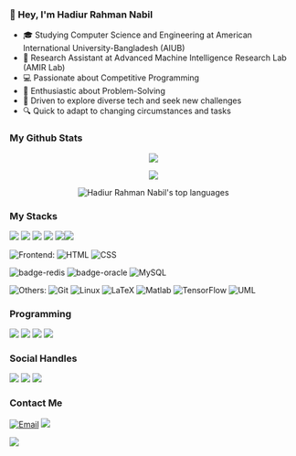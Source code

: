### 👋 Hey, I'm Hadiur Rahman Nabil
 
- 🎓 Studying Computer Science and Engineering at American International University-Bangladesh (AIUB)
- 💼 Research Assistant at Advanced Machine Intelligence Research Lab (AMIR Lab)
- 💻 Passionate about Competitive Programming
- 🧩 Enthusiastic about Problem-Solving
- 🚀 Driven to explore diverse tech and seek new challenges
- 🔍 Quick to adapt to changing circumstances and tasks



### My Github Stats

   <p align="center"> <img src= "https://github-readme-stats.vercel.app/api?username=nabil0day&theme=dark&show_icons=true"style="max-width: 100%;">
   
   <p align="center"> <img src= "https://github-readme-streak-stats.herokuapp.com/?user=nabil0day&amp;show_icons=true&amp;count_private=true&amp;theme=dark" style="max-width: 100%;">
<p align="center">
  <img src="https://github-readme-stats.vercel.app/api/top-langs/?username=nabil0day&layout=compact&theme=dark" alt="Hadiur Rahman Nabil's top languages" />
</p>


  
### My Stacks

<img src="https://img.shields.io/badge/Languages-151515?style=for-the-badge&logo=plex&logoColor=FFFFFF"> <img src="https://img.shields.io/badge/c%2B%2B-151515?style=for-the-badge&logo=c%2B%2B&logoColor=00599C"> <img src="https://img.shields.io/badge/JAVA-151515?style=for-the-badge&logo=JAVA&logoColor=007396"> <img src="https://img.shields.io/badge/Python-151515?style=for-the-badge&logo=python&logoColor=3776AB&labelColor=151515"> <img src="https://img.shields.io/badge/PHP-151515?style=for-the-badge&amp;logo=php&amp;logoColor=blue" style="max-width:100%;"><img src="https://img.shields.io/badge/R-151515?style=for-the-badge&logo=r&logoColor=blue" style="max-width:100%;">


   
   ![Frontend:](https://img.shields.io/badge/Frontend-151515?style=for-the-badge&logo=other&logoColor=151515) <img src="https://img.shields.io/badge/HTML-151515?style=for-the-badge&amp;logo=html5&amp;logoColor=E34F26" alt="HTML"></a> <img src="https://img.shields.io/badge/CSS-151515?style=for-the-badge&amp;logo=css3&amp;logoColor=1572B6" alt="CSS"></a>


 
   <img src="https://img.shields.io/badge/Database-151515?style=for-the-badge&logo=Redis&logoColor=FFFFFF" alt="badge-redis"> <img src="https://img.shields.io/badge/Oracle-151515?style=for-the-badge&logo=oracle&logoColor=79740e&labelColor=151515" alt="badge-oracle"> ![MySQL](https://img.shields.io/badge/MySQL-151515?style=for-the-badge&logo=mysql&logoColor=4479A1)


   
   ![Others:](https://img.shields.io/badge/Others-151515?style=for-the-badge&logo=other&logoColor=151515) ![Git](https://img.shields.io/badge/Git-151515?style=for-the-badge&logo=git&logoColor=F05032)
![Linux](https://img.shields.io/badge/Linux-151515?style=for-the-badge&logo=linux&logoColor=FCC624) ![LaTeX](https://img.shields.io/badge/LaTeX-151515?style=for-the-badge&logo=LaTeX&logoColor=008080) ![Matlab](https://img.shields.io/badge/Matlab-151515?style=for-the-badge&logo=Matlab&logoColor=0076A8) ![TensorFlow](https://img.shields.io/badge/TensorFlow-151515?style=for-the-badge&logo=TensorFlow&logoColor=FF6F00) ![UML](https://img.shields.io/badge/UML-151515?style=for-the-badge&logo=uml)



### Programming
<a href="https://github.com/nabil0day" rel="nofollow"><img src="https://img.shields.io/badge/Hadiur Rahman Nabil-151515?style=for-the-badge&amp;logo=GitHub&amp;logoColor=white" style="max-width:100%;"></a>
<a href="https://codeforces.com/profile/Z3R0-DAY" rel="nofollow"><img src="https://img.shields.io/badge/Z3R0DAY (CODEFORCES)-151515?style=for-the-badge&amp;logo=Codeforces&amp;logoColor=1F8ACB" style="max-width:100%;"></a>
<a href="https://www.hackerrank.com/Z3R0_DAY" rel="nofollow"><img src="https://img.shields.io/badge/hADIUR rAHMAN nABIL (HackerRank)-151515?style=for-the-badge&amp;logo=HackerRank&amp;logoColor=GREEN" style="max-width:100%;"></a>
<a href="https://www.codechef.com/users/nabil_47" rel="nofollow"><img src="https://img.shields.io/badge/nabil_47 (CODECHEF)-151515?style=for-the-badge&amp;logo=CodeChef&amp;logoColor=5B4638" style="max-width:100%;"></a>

### Social Handles
<a href="https://www.linkedin.com/in/nabil0day/" rel="nofollow"><img src="https://img.shields.io/badge/Hadiur Rahman Nabil-151515?style=for-the-badge&amp;logo=linkedin&amp;logoColor=0077B5" style="max-width:100%;"></a>
<a href="https://www.facebook.com/Y0ukn0wh0/" rel="nofollow"><img src="https://img.shields.io/badge/Hadiur Rahman Nabil-151515?style=for-the-badge&amp;logo=facebook&amp;logoColor=0077B5" style="max-width:100%;"></a>
<a href="https://twitter.com/nabil0day" rel="nofollow"><img src="https://img.shields.io/badge/Hadiur Rahman Nabil-151515?style=for-the-badge&amp;logo=Twitter&amp;logoColor=1DA1F2" style="max-width:100%;"></a>


### Contact Me
[![Email](https://img.shields.io/badge/Email-hadiurrahmannabil@gmail.com-151515?style=for-the-badge&logo=gmail&logoColor=D14836)](mailto:hadiurrahmannabil@gmail.com) <a href="https://www.linkedin.com/in/nabil0day/" rel="nofollow"><img src="https://img.shields.io/badge/Hadiur Rahman Nabil-151515?style=for-the-badge&amp;logo=linkedin&amp;logoColor=0077B5" style="max-width:100%;"></a>

   
 ![](https://komarev.com/ghpvc/?username=nabil0day&color=brightgreen)


